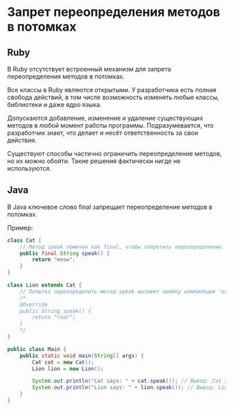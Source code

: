 # Запрет переопределения методов в потомках

## Ruby

В Ruby отсутствует встроенный механизм для запрета переопределения методов в потомках.

Все классы в Ruby являются открытыми.
У разработчика есть полная свобода действий, в том числе возможность изменять любые классы, библиотеки и даже ядро языка.

Допускаются добавление, изменение и удаление существующих методов в любой момент работы программы.
Подразумевается, что разработчик знает, что делает и несёт ответственность за свои действия.

Существуют способы частично ограничить переопределение методов, но их можно обойти.
Такие решения фактически нигде не используются.

## Java

В Java ключевое слово final запрещает переопределение методов в потомках.

Пример:
```java
class Cat {
    // Метод speak помечен как final, чтобы запретить переопределение.
    public final String speak() {
        return "meow";
    }
}

class Lion extends Cat {
    // Попытка переопределить метод speak вызовет ошибку компиляции "error: speak() in Lion cannot override speak() in Cat".
    /*
    @Override
    public String speak() {
        return "roar";
    }
    */
}

public class Main {
    public static void main(String[] args) {
        Cat cat = new Cat();
        Lion lion = new Lion();

        System.out.println("Cat says: " + cat.speak()); // Вывод: Cat says: meow
        System.out.println("Lion says: " + lion.speak()); // Вывод: Lion says: meow
    }
}
```
